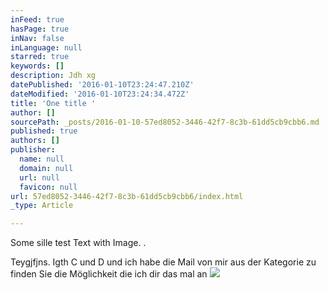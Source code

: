 ```yaml
---
inFeed: true
hasPage: true
inNav: false
inLanguage: null
starred: true
keywords: []
description: Jdh xg
datePublished: '2016-01-10T23:24:47.210Z'
dateModified: '2016-01-10T23:24:34.472Z'
title: 'One title '
author: []
sourcePath: _posts/2016-01-10-57ed8052-3446-42f7-8c3b-61dd5cb9cbb6.md
published: true
authors: []
publisher:
  name: null
  domain: null
  url: null
  favicon: null
url: 57ed8052-3446-42f7-8c3b-61dd5cb9cbb6/index.html
_type: Article

---
```

Some sille test Text with Image. .

Teygjfjns. Igth C und D und ich habe die Mail von mir aus der Kategorie zu finden Sie die Möglichkeit die ich dir das mal an ![](https://the-grid-user-content.s3-us-west-2.amazonaws.com/a34ef945-92f3-4b3d-bdee-86f0a72890bd.jpg)